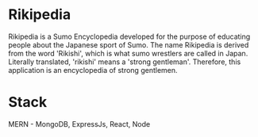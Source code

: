 # Rikipedia
Rikipedia is a Sumo Encyclopedia developed for the purpose of educating people about the Japanese sport of Sumo. The name Rikipedia is derived from the word 'Rikishi', which is what sumo wrestlers are called in Japan. Literally translated, 'rikishi' means a 'strong gentleman'. Therefore, this application is an encyclopedia of strong gentlemen.

# Stack
MERN - MongoDB, ExpressJs, React, Node
